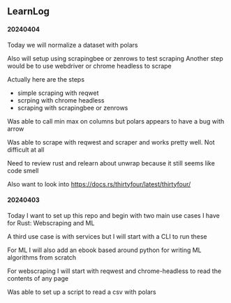 ## LearnLog


#### 20240404

Today we will normalize a dataset with polars

Also will setup using scrapingbee or zenrows to test scraping
Another step would be to use webdriver or chrome headless to scrape

Actually here are the steps
- simple scraping with reqwet
- scrping with chrome headless
- scraping with scrapingbee or zenrows


Was able to call min max on columns but polars appears to have a bug with arrow

Was able to scrape with reqwest and scraper and works pretty well. Not difficult at all

Need to review rust and relearn about unwrap because it still seems like code smell

Also want to look into https://docs.rs/thirtyfour/latest/thirtyfour/ 


#### 20240403

Today I want to set up this repo and begin with two main use cases I have for Rust: Webscraping and ML

A third use case is with services but I will start with a CLI to run these

For ML I will also add an ebook based around python for writing ML algorithms from scratch

For webscraping I will start with reqwest and chrome-headless to read the contents of any page

Was able to set up a script to read a csv with polars



